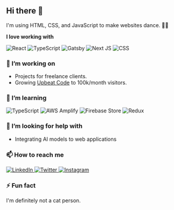 ## Hi there 👋

I'm using HTML, CSS, and JavaScript to make websites dance. 🕺🏽

**I love working with**

<div display="flex">
  <img src="https://img.shields.io/badge/react-%2320232a.svg?style=for-the-badge&logo=react&logoColor=%2361DAFB" alt="React"/>
  <img src="https://img.shields.io/badge/typescript-%23007ACC.svg?style=for-the-badge&logo=typescript&logoColor=white" alt="TypeScript"/>
  <img src="https://img.shields.io/badge/Gatsby-%23663399.svg?style=for-the-badge&logo=gatsby&logoColor=white" alt="Gatsby"/>
  <img src="https://img.shields.io/badge/Next-black?style=for-the-badge&logo=next.js&logoColor=white" alt="Next JS"/>
  <img src="https://img.shields.io/badge/css3-%231572B6.svg?style=for-the-badge&logo=css3&logoColor=white" alt="CSS"/>
</div>

### 🔭 I’m working on

- Projects for freelance clients.
- Growing [Upbeat Code](https://www.upbeatcode.com) to 100k/month visitors.

### 🌱 I’m learning

<div display="flex">
  <img src="https://img.shields.io/badge/typescript-2F3134?style=for-the-badge&logo=typescript&logoColor=white" alt="TypeScript"/>
  <img src="https://img.shields.io/badge/aws%20amplify-3C3C3D?style=for-the-badge&logo=aws%20amplify&logoColor=white" alt="AWS Amplify"/>
  <img src="https://img.shields.io/badge/firebase%20store-%23FF9A00.svg?style=for-the-badge&logo=firebase%20store&logoColor=white" alt="Firebase Store"/>
  <img src="https://img.shields.io/badge/redux-%23FF9A00.svg?style=for-the-badge&logo=redux&logoColor=white" alt="Redux"/>
</div>

### 🤔 I’m looking for help with

- Integrating AI models to web applications

### 📫 How to reach me

<div display="flex">
  <a href="https://www.linkedin.com/in/madhav-nandan-a7809a8b/">
    <img src="https://img.shields.io/badge/linkedin-%230077B5.svg?style=for-the-badge&logo=linkedin&logoColor=white" alt="LinkedIn"/>
  </a>
  <a href="https://twitter.com/Madhv_Pandit">
    <img src="https://img.shields.io/badge/code%20with%20madhav-%231DA1F2.svg?style=for-the-badge&logo=Twitter&logoColor=white" alt="Twitter"/>
  </a>
  <a href="https://www.instagram.com/formula_mnandan/">
    <img src="https://img.shields.io/badge/Instagram-12100E?style=for-the-badge&logo=instagram&logoColor=red" alt="Instagram"/>
  </a>
</div>

### ⚡ Fun fact

I'm definitely not a cat person.
